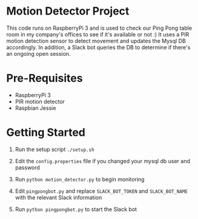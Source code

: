 # Motion Detector Project

This code runs on RaspberryPi 3 and is used to check our Ping Pong table room in my company's offices to see if it's available or not :)
It uses a PIR motion detection sensor to detect movement and updates the Mysql DB accordingly.
In addition, a Slack bot queries the DB to determine if there's an ongoing open session.

# Pre-Requisites

* RaspberryPi 3
* PIR motion detector
* Raspbian Jessie

# Getting Started

1. Run the setup script `./setup.sh`

2. Edit the `config.properties` file if you changed your mysql db user and password

3. Run `python motion_detector.py` to begin monitoring

4. Edit `pingpongbot.py` and replace `SLACK_BOT_TOKEN` and `SLACK_BOT_NAME` with the relevant Slack information

5. Run `python pingpongbot.py` to start the Slack bot
